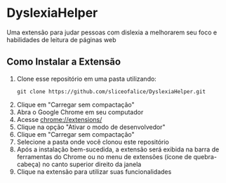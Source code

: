 # DyslexiaHelper

Uma extensão para judar pessoas com dislexia a melhorarem seu foco e habilidades de leitura de páginas web

## Como Instalar a Extensão

1. Clone esse repositório em uma pasta utilizando:
   ```
   git clone https://github.com/sliceofalice/DyslexiaHelper.git
2. Clique em "Carregar sem compactação"
3. Abra o Google Chrome em seu computador
4. Acesse [chrome://extensions/](chrome://extensions/)
5. Clique na opção "Ativar o modo de desenvolvedor"
6. Clique em "Carregar sem compactação"
7. Selecione a pasta onde você clonou este repositório
8. Após a instalação bem-sucedida, a extensão será exibida na barra de ferramentas do Chrome ou no menu de extensões (ícone de quebra-cabeça) no canto superior direito da janela
9. Clique na extensão para utilizar suas funcionalidades
